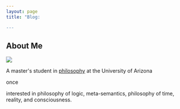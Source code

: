 ```yaml
---
layout: page
title: "Blog:

---
```

## About Me

![](https://github.com/yilmazdozlu/yilmazdozlu.github.io/blob/master/images/IMG_9725.JPG)



A master's student in [philosophy](https://philosophy.arizona.edu/people/yilmaz-dogukan-ozlu) at the University of Arizona

once

interested in philosophy of logic, meta-semantics, philosophy of time, reality, and consciousness.
